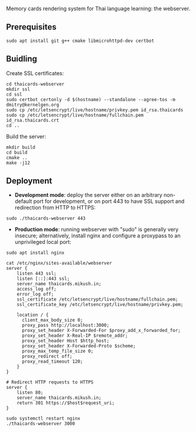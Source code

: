 Memory cards rendering system for Thai language learning: the webserver.

## Prerequisites

```
sudo apt install git g++ cmake libmicrohttpd-dev certbot
```

## Buidling

Create SSL certificates:

```
cd thaicards-webserver
mkdir ssl
cd ssl
sudo certbot certonly -d $(hostname) --standalone --agree-tos -m dmitry@kernelgen.org
sudo cp /etc/letsencrypt/live/hostname/privkey.pem id_rsa.thaicards
sudo cp /etc/letsencrypt/live/hostname/fullchain.pem id_rsa.thaicards.crt
cd ..
```

Build the server:

```
mkdir build
cd build
cmake ..
make -j12
```

## Deployment

* **Development mode**: deploy the server either on an arbitrary non-default port for development, or on port 443 to have SSL support and redirection from HTTP to HTTPS:

```
sudo ./thaicards-webserver 443
```

* **Production mode**: running webserver with "sudo" is generally very insecure; alternatively, install nginx and configure a proxypass to an unprivileged  local port:

```
sudo apt install nginx
```

```
cat /etc/nginx/sites-available/webserver
server {
    listen 443 ssl;
    listen [::]:443 ssl;
    server_name thaicards.mikush.in;
    access_log off;
    error_log off;
    ssl_certificate /etc/letsencrypt/live/hostname/fullchain.pem;
    ssl_certificate_key /etc/letsencrypt/live/hostname/privkey.pem;

    location / {
      client_max_body_size 0;
      proxy_pass http://localhost:3000;
      proxy_set_header X-Forwarded-For $proxy_add_x_forwarded_for;
      proxy_set_header X-Real-IP $remote_addr;
      proxy_set_header Host $http_host;
      proxy_set_header X-Forwarded-Proto $scheme;
      proxy_max_temp_file_size 0;
      proxy_redirect off;
      proxy_read_timeout 120;
    }
}

# Redirect HTTP requests to HTTPS
server {
    listen 80;
    server_name thaicards.mikush.in;
    return 301 https://$host$request_uri;
}
```

```
sudo systemctl restart nginx
./thaicards-webserver 3000
```

